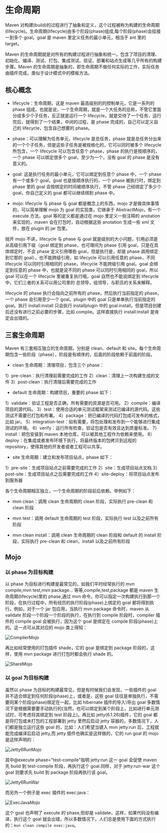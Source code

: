 # 生命周期

Maven 对构建(build)的过程进行了抽象和定义，这个过程被称为构建的生命周期(lifecycle)。生命周期(lifecycle)由多个阶段(phase)组成,每个阶段(phase)会挂接一到多个 goal。goal 是 maven 里定义任务的最小单元，相当于 ant 里的 target。

Maven 的生命周期就是对所有的构建过程进行抽象和统一。包含了项目的清理、初始化、编译、测试、打包、集成测试、验证、部署和站点生成等几乎所有的构建步骤。Maven 的生命周期是抽象的，即生命周期不做任何实际的工作，实际任务由插件完成，类似于设计模式中的模板方法。

## 核心概念

- lifecycle：生命周期，这是 maven 最高级别的的控制单元，它是一系列的 phase 组成，也就是说，一个生命周期，就是一个大任务的总称，不管它里面分成多少个子任务，反正就是运行一个 lifecycle，就是交待了一个任务，运行完后，就得到了一个结果，中间的过程，是 phase 完成的，自己可以定义自己的 lifecycle，包含自己想要的 phase。

- phase：可以理解为任务单元，lifecycle 是总任务，phase 就是总任务分出来的一个个子任务，但是这些子任务是被规格化的，它可以同时被多个 lifecycle 所包含，一个 lifecycle 可以包含任意个 phase，phase 的执行是按顺序的，一个 phase 可以绑定很多个 goal，至少为一个，没有 goal 的 phase 是没有意义的。

- goal: 这是执行任务的最小单元，它可以绑定到任意个 phase 中，一个 phase 有一个或多个 goal，goal 也是按顺序执行的，一个 phase 被执行时，绑定到 phase 里的 goal 会按绑定的时间被顺序执行，不管 phase 己经绑定了多少个 goal，你自己定义的 goal 都可以继续绑到 phase 中。

- mojo: lifecycle 与 phase 与 goal 都是概念上的东西，mojo 才是做具体事情的，可以简单理解 mojo 为 goal 的实现类，它继承于 AbstractMojo，有一个 execute 方法，goal 等的定义都是通过在 mojo 里定义一些注释的 anotation 来实现的，maven 会在打包时，自动根据这些 anotation 生成一些 xml 文件，放在 plugin 的 jar 包里。

抛开 mojo 不讲，lifecycle 与 phase 与 goal 就是级别的大小问题，引用必须是从高级引用下级（goal 绑定到 phase，也可理间为 phase 引用 goal，只是在具体绑定时，不会 phase 定义引用哪些 goal，但是执行是，却是 phase 调用绑定到它那的 goal），也不能跨级引用，如 lifecycle 可以引用任意的 phase，不同 lifecycle 可以同时引用相同的 phase，lifecycle 不能跨级引用 goal。goal 会绑定到任意的 phase 中，也就是说不同的 phase 可以同时引用相同的 goal，所以 goal 可以在一个 lifecycle 里被重复执行哦，goal 自然也不能说绑定到 lifecycle 中，它们三者的关系可以用公司里的 总领导，组领导，与职员的关系来解释。

lifecycle 的 phase 执行会指向之前所有的 phase，然后执行当前指定的 phase，一个 phase 会引用至少一个 goal。plugin 中的 goal 只是单单执行当前指定的 goal。执行 install:install 只会执行 installplugin 中的 goal:install，但是项目创建后还没有进行之前必要的步骤，比如 complie。这样直接执行 install:install 是肯定会出错的。

## 三套生命周期

Maven 有三套相互独立的生命周期，分别是 clean、default 和 site。每个生命周期包含一些阶段（phase），阶段是有顺序的，后面的阶段依赖于前面的阶段。

- clean 生命周期：清理项目，包含三个 phase：

1）pre-clean：执行清理前需要完成的工作
2）clean：清理上一次构建生成的文件
3）post-clean：执行清理后需要完成的工作

- default 生命周期：构建项目，重要的 phase 如下：

1）validate：验证工程是否正确，所有需要的资源是否可用。
2）compile：编译项目的源代码。
3）test：使用合适的单元测试框架来测试已编译的源代码。这些测试不需要已打包和布署。
4）package：把已编译的代码打包成可发布的格式，比如 jar。
5）integration-test：如有需要，将包处理和发布到一个能够进行集成测试的环境。
6）verify：运行所有检查，验证包是否有效且达到质量标准。
7）install：把包安装到 maven 本地仓库，可以被其他工程作为依赖来使用。
8）deploy：在集成或者发布环境下执行，将最终版本的包拷贝到远程的 repository，使得其他的开发者或者工程可以共享。

- site 生命周期：建立和发布项目站点，phase 如下：

1）pre-site：生成项目站点之前需要完成的工作
2）site：生成项目站点文档
3）post-site：生成项目站点之后需要完成的工作
4）site-deploy：将项目站点发布到服务器

各个生命周期相互独立，一个生命周期的阶段前后依赖。举例如下：

- mvn clean：调用 clean 生命周期的 clean 阶段，实际执行 pre-clean 和 clean 阶段

- mvn test：调用 default 生命周期的 test 阶段，实际执行 test 以及之前所有阶段

- mvn clean install：调用 clean 生命周期的 clean 阶段和 default 的 install 阶段，实际执行 pre-clean 和 clean，install 以及之前所有阶段

## Mojo

### 以 phase 为目标构建

以 phase 为目标进行构建是最常见的，如我们平时经常执行的 mvn compile,mvn test,mvn package... 等等,compile,test,package 都是 maven 生命周期(lifecycle)里的 phase,通过 mvn 命令，你可以指定一次构建执行到那一个阶段，在执行过程中，所有经历的执行阶段(phase)上绑定的 goal 都将得到执行。例如，对于一个 jar 包应用，当执行 mvn package 命令时，maven 从 validate 阶段一个阶段一个阶段的执行，在执行到 compile 阶段时，compiler 插件的 compile goal 会被执行，因为这个 goal 是绑定在 compile 阶段(phase)上的。这一点可从其对应的 mojo 类上得知：

![CompilerMojo](https://s2.ax1x.com/2019/12/17/QouCDS.png)

再比如经常使用的打包插件 shade，它的 goal 是绑定到 package 阶段的，这样，使用 mvn package 进行打包时都会执行 shade 的。

![ShareMojo](https://s2.ax1x.com/2019/12/17/QoulE4.png)

### 以 goal 为目标构建

虽然以 phase 为目标的构建最常见，但是有时候我们会发现，一些插件的 goal 并不适合绑定到任何阶段(phase)上，或者是，这些 goal 往往是单独执行，不需要同某个阶段(phase)绑定在一起，比如 hibernate 插件的导入\导出 goal 多数情况下是根据需要要手动执行的(当然，也可以绑定到某个阶段上，比如进行单元测试时，可考虑将其绑定到 test 阶段上)。再比如 jetty(6.1.26)插件，它的 goal 都是将打包或未打包的工程部署到 jetty 里然后启动 jetty 容器的，多数情况下，人们都是独立运行这些 goal 的，比如：人们希望当键入 mvn jetty:run 后，工程就能完成编译后启动 jetty,而 jetty 插件也确实是这样做的，它的 run goal 的 mojo 是这样声明的：

![Jetty6RunMojo](https://s2.ax1x.com/2019/12/17/QouJ81.png)

其中@execute phase="test-compile"指明 jetty:run 这一 goal 会促使 maven 先 build 到 test-compile 阶段，再执行这个 goal.同样，对于 jetty:run-war 这个 goal 则要求先 build 到 package 阶段再执行该 goal。

![Jetty6RunWar](https://s2.ax1x.com/2019/12/17/QouD5d.png)

而另外一个例子是 exec 插件的 exec:java：

![ExecJavaMojo](https://s2.ax1x.com/2019/12/17/Qou62t.png)

这个 goal 也声明了 execute 的 phase,但却是 validate，这样，如果代码没有编译，执行这个 goal 就会出错，所以多数情况下，人们总是使用下面的方式执行的：`mvn clean compile exec:java`。
